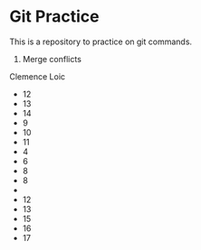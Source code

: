 # Git Practice


This is a repository to practice on git commands.
1. Merge conflicts

Clemence
Loic
- 12
- 13
- 14
- 9
- 10
- 11
- 4
- 6
- 8
- 8
- 
- 12
- 13
- 15
- 16
- 17
